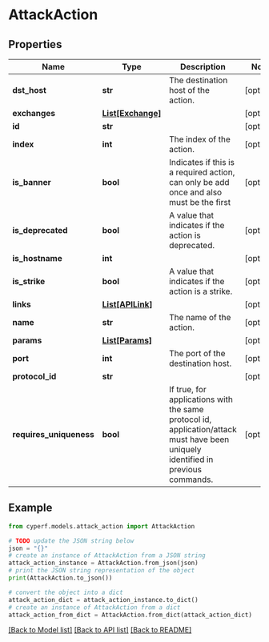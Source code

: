 # AttackAction


## Properties

Name | Type | Description | Notes
------------ | ------------- | ------------- | -------------
**dst_host** | **str** | The destination host of the action. | [optional] 
**exchanges** | [**List[Exchange]**](Exchange.md) |  | [optional] 
**id** | **str** |  | [optional] 
**index** | **int** | The index of the action. | [optional] 
**is_banner** | **bool** | Indicates if this is a required action, can only be add once and also must be the first | [optional] 
**is_deprecated** | **bool** | A value that indicates if the action is deprecated. | [optional] 
**is_hostname** | **int** |  | [optional] 
**is_strike** | **bool** | A value that indicates if the action is a strike. | [optional] 
**links** | [**List[APILink]**](APILink.md) |  | [optional] 
**name** | **str** | The name of the action. | [optional] 
**params** | [**List[Params]**](Params.md) |  | [optional] 
**port** | **int** | The port of the destination host. | [optional] 
**protocol_id** | **str** |  | [optional] 
**requires_uniqueness** | **bool** | If true, for applications with the same protocol id, application/attack must have been uniquely identified in previous commands. | [optional] 

## Example

```python
from cyperf.models.attack_action import AttackAction

# TODO update the JSON string below
json = "{}"
# create an instance of AttackAction from a JSON string
attack_action_instance = AttackAction.from_json(json)
# print the JSON string representation of the object
print(AttackAction.to_json())

# convert the object into a dict
attack_action_dict = attack_action_instance.to_dict()
# create an instance of AttackAction from a dict
attack_action_from_dict = AttackAction.from_dict(attack_action_dict)
```
[[Back to Model list]](../README.md#documentation-for-models) [[Back to API list]](../README.md#documentation-for-api-endpoints) [[Back to README]](../README.md)


